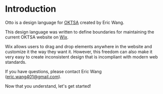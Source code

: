 # Introduction
Otto is a design language for [OKTSA](https://oktsa.org) created by Eric Wang.

This design language was written to define boundaries for maintaining the current OKTSA website on [Wix](https://wix.com).

Wix allows users to drag and drop elements anywhere in the website and customize it the way they want it. However, this freedom can also make it very easy to create inconsistent design that is incompliant with modern web standards. 


If you have questions, please contact Eric Wang ([eric.wang401@gmail.com](mailto:eric.wang401@gmail.com)).


Now that you understand, let's get started!

